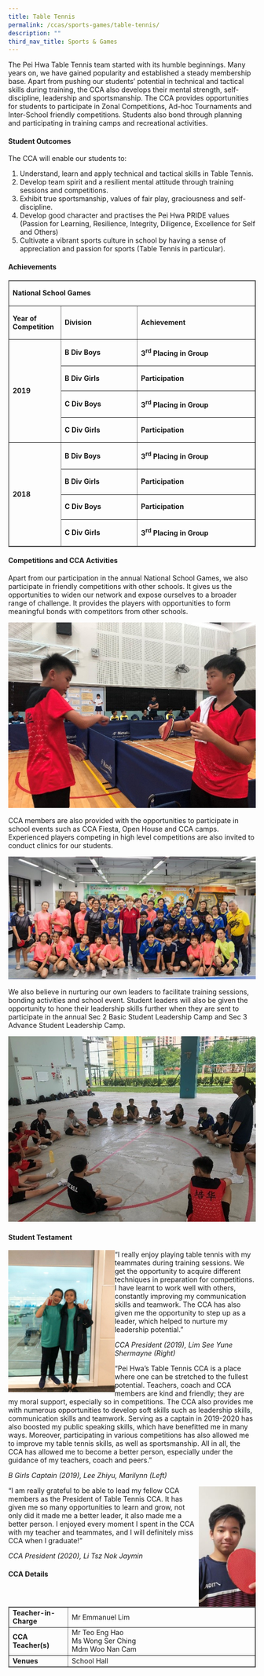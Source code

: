 ```yaml
---
title: Table Tennis
permalink: /ccas/sports-games/table-tennis/
description: ""
third_nav_title: Sports & Games
---
```

<p>The Pei Hwa Table Tennis team started with its humble beginnings. Many years on, we have gained popularity and established a steady membership base. Apart from pushing our students&rsquo; potential in technical and tactical skills during training, the CCA also develops their mental strength, self-discipline, leadership and sportsmanship. The CCA provides opportunities for students to participate in Zonal Competitions, Ad-hoc Tournaments and Inter-School friendly competitions. Students also bond through planning and participating in training camps and recreational activities.</p>
<h4><strong>Student Outcomes</strong></h4>
<p>The CCA will enable our students to:</p>
<ol>
<li>Understand, learn and apply technical and tactical skills in Table Tennis.</li>
<li>Develop team spirit and a resilient mental attitude through training sessions and competitions.</li>
<li>Exhibit true sportsmanship, values of fair play, graciousness and self-discipline.</li>
<li>Develop good character and practises the Pei Hwa PRIDE values (Passion for Learning, Resilience, Integrity, Diligence, Excellence for Self and Others)</li>
<li>Cultivate a vibrant sports culture in school by having a sense of appreciation and passion for sports (Table Tennis in particular).</li>
</ol>
<h4><strong>Achievements</strong></h4>
<div class="table-responsive">
<table border="1" width="0">
<tbody>
<tr>
<td colspan="3" width="623">
<p><strong>National School Games</strong></p>
</td>
</tr>
<tr>
<td width="96">
<p><strong>Year of Competition</strong></p>
</td>
<td width="203">
<p><strong>Division</strong></p>
</td>
<td width="323">
<p><strong>Achievement</strong></p>
</td>
</tr>
<tr>
<td rowspan="4" width="96">
<p><strong>2019</strong></p>
</td>
<td width="203">
<p><strong>B Div Boys</strong></p>
</td>
<td width="323">
<p><strong>3<sup>rd</sup>&nbsp;Placing in Group</strong></p>
</td>
</tr>
<tr>
<td width="203">
<p><strong>B Div Girls</strong></p>
</td>
<td width="323">
<p><strong>Participation</strong></p>
</td>
</tr>
<tr>
<td width="203">
<p><strong>C Div Boys</strong></p>
</td>
<td width="323">
<p><strong>3<sup>rd</sup>&nbsp;Placing in Group</strong></p>
</td>
</tr>
<tr>
<td width="203">
<p><strong>C Div Girls</strong></p>
</td>
<td width="323">
<p><strong>Participation</strong></p>
</td>
</tr>
<tr>
<td rowspan="4" width="96">
<p><strong>2018</strong></p>
</td>
<td width="203">
<p><strong>B Div Boys</strong></p>
</td>
<td width="323">
<p><strong>3<sup>rd</sup>&nbsp;Placing in Group</strong></p>
</td>
</tr>
<tr>
<td width="203">
<p><strong>B Div Girls</strong></p>
</td>
<td width="323">
<p><strong>Participation</strong></p>
</td>
</tr>
<tr>
<td width="203">
<p><strong>C Div Boys</strong></p>
</td>
<td width="323">
<p><strong>Participation</strong></p>
</td>
</tr>
<tr>
<td width="203">
<p><strong>C Div Girls</strong></p>
</td>
<td width="323">
<p><strong>3<sup>rd</sup>&nbsp;Placing in Group</strong></p>
</td>
</tr>
</tbody>
</table>
</div>
<h4>Competitions and CCA Activities</h4>
<p>Apart from our participation in the annual National School Games, we also participate in friendly competitions with other schools. It gives us the opportunities to widen our network and expose ourselves to a broader range of challenge. It provides the players with opportunities to form meaningful bonds with competitors from other schools.</p>
<img src="/images/tt1.jpg">
<p>CCA members are also provided with the opportunities to participate in school events such as CCA Fiesta, Open House and CCA camps. Experienced players competing in high level competitions are also invited to conduct clinics for our students.</p>
<img src="/images/tt2.jpg">
<p>We also believe in nurturing our own leaders to facilitate training sessions, bonding activities and school event. Student leaders will also be given the opportunity to hone their leadership skills further when they are sent to participate in the annual Sec 2 Basic Student Leadership Camp and Sec 3 Advance Student Leadership Camp.</p>
<img src="/images/tt3.jpg">
<h4><strong>Student Testament</strong></h4>
<img style="width: 43%;" src="/images/tt4.jpg" align = "left" />
<p>&ldquo;I really enjoy playing table tennis with my teammates during training sessions. We get the opportunity to acquire different techniques in preparation for competitions. I have learnt to work well with others, constantly improving my communication skills and teamwork. The CCA has also given me the opportunity to step up as a leader, which helped to nurture my leadership potential.&rdquo;</p>
<p><em>CCA President (2019), Lim See Yune Shermayne (Right)</em></p><p>&ldquo;Pei Hwa&rsquo;s Table Tennis CCA is a place where one can be stretched to the fullest potential. Teachers, coach and CCA members are kind and friendly; they are my moral support, especially so in competitions. The CCA also provides me with numerous opportunities to develop soft skills such as leadership skills, communication skills and teamwork. Serving as a captain in 2019-2020 has also boosted my public speaking skills, which have benefitted me in many ways. Moreover, participating in various competitions has also allowed me to improve my table tennis skills, as well as sportsmanship. All in all, the CCA has allowed me to become a better person, especially under the guidance of my teachers, coach and peers.&rdquo;</p>
<p><em>B Girls Captain (2019), Lee Zhiyu, Marilynn (Left)</em></p>
<img style="width: 23%;" src="/images/tt5.jpg" align = "right" />
<p>&ldquo;I am really grateful to be able to lead my fellow CCA members as the President of Table Tennis CCA. It has given me so many opportunities to learn and grow, not only did it made me a better leader, it also made me a better person. I enjoyed every moment I spent in the CCA with my teacher and teammates, and I will definitely miss CCA when I graduate!&rdquo;</p>
<p><em>CCA President (2020), Li Tsz Nok Jaymin</em></p>
<h4><strong>CCA Details</strong></h4>
<div>
<table border="1" width="100%">
<tbody>
<tr>
<td width="24%"><strong>Teacher-in-Charge</strong></td>
<td width="76%">Mr Emmanuel Lim</td>
</tr>
<tr>
<td width="24%"><strong>CCA Teacher(s)</strong></td>
<td width="76%">Mr Teo Eng Hao<br />Ms Wong Ser Ching<br />Mdm Woo Nan Cam</td>
</tr>
<tr>
<td width="24%"><strong>Venues</strong></td>
<td width="76%">School Hall</td>
</tr>
</tbody>
</table>
</div>